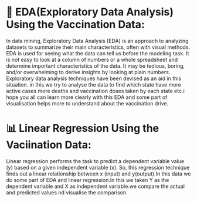 # 💉 EDA(Exploratory Data Analysis) Using the Vaccination Data:

In data mining, Exploratory Data Analysis (EDA) is an approach to analyzing datasets to summarize their main characteristics, often with visual methods. EDA is used for seeing what the data can tell us before the modeling task. It is not easy to look at a column of numbers or a whole spreadsheet and determine important characteristics of the data. It may be tedious, boring, and/or overwhelming to derive insights by looking at plain numbers. Exploratory data analysis techniques have been devised as an aid in this situation.
in this we try to analyse the data to find  which state have more active cases more deaths and vaccination doses taken by each state etc.i hope you all can learn more clearly with this EDA and some part of visualisation helps more to understand about the vaccination drive.


# 📊 Linear Regression Using the Vaciination Data:

Linear regression performs the task to predict a dependent variable value (y) based on a given independent variable (x). So, this regression technique finds out a linear relationship between x (input) and y(output).In this data we do some part of EDA and linear regression.In this we taken Y as the dependent variable and X as independent variable.we compare the actual and predicted values nd visualise the comparison.
